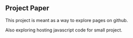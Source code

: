 ## Project Paper
This project is meant as a way to explore pages on github.

Also exploring hosting javascript code for small project.



